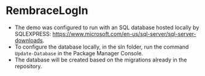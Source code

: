 # RembraceLogIn

- The demo was configured to run with an SQL database hosted locally by SQLEXPRESS: https://www.microsoft.com/en-us/sql-server/sql-server-downloads.
- To configure the database locally, in the sln folder, run the command `Update-Database` in the Package Manager Console.
- The database will be created based on the migrations already in the repository.
